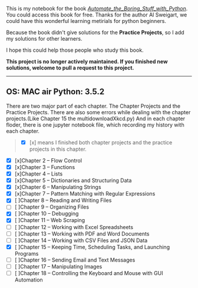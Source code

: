 This is my notebook for the book [*Automate_the_Boring_Stuff_with_Python*](https://automatetheboringstuff.com/#toc). You could access this book for free. Thanks for the author Al Sweigart, we could have this wonderful learning metirials for python beginners.

Because the book didn't give solutions for the **Practice Projects**, so I add my solutions for other learners.

I hope this could help those people who study this book.

**This project is no longer actively maintained. If you finished new solutions, welcome to pull a request to this project.**

---
OS: MAC air
Python: 3.5.2
---

There are two major part of each chapter. The Chapter Projects and the Practice Projects.
There are also some errors while dealing with the chapter projects.(Like Chapter 15 the multidownloadXkcd.py)
And in each chapter floder, there is one jupyter notebook file, which recording my history with each chapter.
> - [x] [x] means I finished both chapter projects and the practice projects in this chapter.

- [x] [x]Chapter 2 – Flow Control
- [x] [x]Chapter 3 – Functions
- [x] [x]Chapter 4 – Lists
- [x] [x]Chapter 5 – Dictionaries and Structuring Data
- [x] [x]Chapter 6 – Manipulating Strings
- [x] [x]Chapter 7 – Pattern Matching with Regular Expressions
- [x] [ ]Chapter 8 – Reading and Writing Files
- [ ] [ ]Chapter 9 – Organizing Files
- [x] [ ]Chapter 10 – Debugging
- [x] [ ]Chapter 11 – Web Scraping
- [ ] [ ]Chapter 12 – Working with Excel Spreadsheets
- [ ] [ ]Chapter 13 – Working with PDF and Word Documents
- [ ] [ ]Chapter 14 – Working with CSV Files and JSON Data
- [x] [ ]Chapter 15 – Keeping Time, Scheduling Tasks, and Launching Programs
- [ ] [ ]Chapter 16 – Sending Email and Text Messages
- [ ] [ ]Chapter 17 – Manipulating Images
- [ ] [ ]Chapter 18 – Controlling the Keyboard and Mouse with GUI Automation
